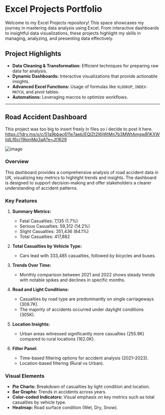 # Excel Projects Portfolio

Welcome to my Excel Projects repository! This space showcases my journey in mastering data analysis using Excel. From interactive dashboards to insightful data visualizations, these projects highlight my skills in managing, analyzing, and presenting data effectively.

## Project Highlights
- **Data Cleaning & Transformation:** Efficient techniques for preparing raw data for analysis.
- **Dynamic Dashboards:** Interactive visualizations that provide actionable insights.
- **Advanced Excel Functions:** Usage of formulas like `XLOOKUP`, `INDEX-MATCH`, and pivot tables.
- **Automations:** Leveraging macros to optimize workflows.

---

## Road Accident Dashboard
This project was too big to insert freely in files so i decide to post it here.
https://1drv.ms/x/c/51a9bbac611e7aeb/EQIZt2I6jWtMn7b3MWtAmgwB1KXWlqILf6cr19jpnMp3aA?e=Jt1629

![image](https://github.com/user-attachments/assets/93e7a735-43e0-4770-bf2e-93732928e92e)

### Overview
This dashboard provides a comprehensive analysis of road accident data in UK, visualizing key metrics to highlight trends and insights. The dashboard is designed to support decision-making and offer stakeholders a clearer understanding of accident patterns.

### Key Features
1. **Summary Metrics:**
   - Fatal Casualties: 7,135 (1.7%)
   - Serious Casualties: 59,312 (14.2%)
   - Slight Casualties: 351,436 (84.1%)
   - Total Casualties: 417,882

2. **Total Casualties by Vehicle Type:**
   - Cars lead with 333,485 casualties, followed by bicycles and buses.

3. **Trends Over Time:**
   - Monthly comparison between 2021 and 2022 shows steady trends with notable spikes and declines in specific months.

4. **Road and Light Conditions:**
   - Casualties by road type are predominantly on single carriageways (309.7K).
   - The majority of accidents occurred under daylight conditions (305K).

5. **Location Insights:**
   - Urban areas witnessed significantly more casualties (255.9K) compared to rural locations (162.0K).

6. **Filter Panel:**
   - Time-based filtering options for accident analysis (2021–2023).
   - Location-based filtering (Rural vs Urban).

### Visual Elements
- **Pie Charts:** Breakdown of casualties by light condition and location.
- **Bar Graphs:** Trends in accidents across years.
- **Color-coded Indicators:** Visual emphasis on key metrics such as total casualties by vehicle type.
- **Heatmap:** Road surface condition (Wet, Dry, Snow).
